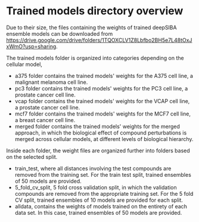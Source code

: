 # Trained models directory overview

Due to their size, the files containing the weights of trained deepSIBA ensemble models can be downloaded from https://drive.google.com/drive/folders/1TQOXCLV1Z8Lbfbo2BH5e7L48tOxJxWmO?usp=sharing.

The trained models folder is organized into categories depending on the cellular model,

- a375 folder contains the trained models' weights for the A375 cell line, a malignant melanoma cell line.
- pc3 folder contains the trained models' weights for the PC3 cell line, a prostate cancer cell line.
- vcap folder contains the trained models' weights for the VCAP cell line, a prostate cancer cell line.
- mcf7 folder contains the trained models' weights for the MCF7 cell line, a breast cancer cell line.
- merged folder contains the trained models' weights for the merged approach, in which the biological effect of compound perturbations is merged across cellular models, at different levels of biological hierarchy.

Inside each folder, the weight files are organized further into folders based on the selected split.

- train_test, where all distances involving the test compounds are removed from the training set. For the train test split, trained ensembles of 50 models are provided.
- 5_fold_cv_split, 5 fold cross validation split, in which the validation compounds are removed from the appropriate training set. For the 5 fold CV split, trained ensembles of 10 models are provided for each split.
- alldata, contains the weights of models trained on the entirety of each data set. In this case, trained ensembles of 50 models are provided.

